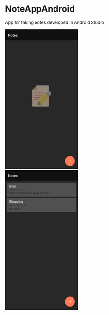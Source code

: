 # NoteAppAndroid
App for taking notes developed in Android Studio

<img src="images/note.jpg" width="240">&nbsp;&nbsp;&nbsp;&nbsp;&nbsp;&nbsp;&nbsp;<img src="images/note1.jpg" width="240">



